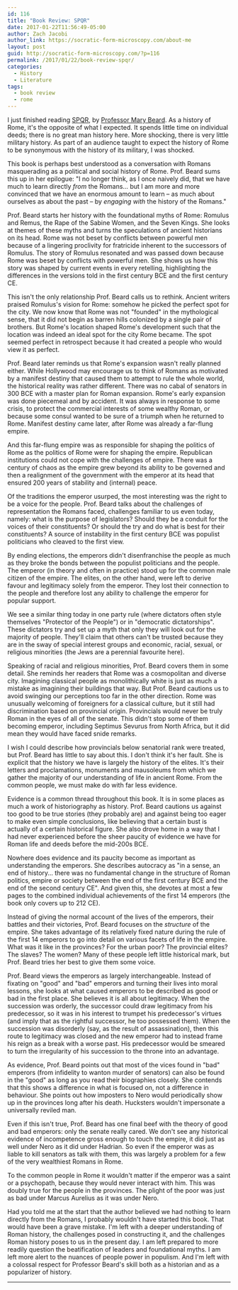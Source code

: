 ```yaml
---
id: 116
title: "Book Review: SPQR"
date: 2017-01-22T11:56:49-05:00
author: Zach Jacobi
author_link: https://socratic-form-microscopy.com/about-me
layout: post
guid: http://socratic-form-microscopy.com/?p=116
permalink: /2017/01/22/book-review-spqr/
categories:
  - History
  - Literature
tags:
  - book review
  - rome
---
```


I just finished reading <a href="http://books.wwnorton.com/books/978-1-63149-222-8/">SPQR</a>, by <a href="http://timesonline.typepad.com/dons_life/">Professor Mary Beard</a>. As a history of Rome, it's the opposite of what I expected. It spends little time on individual deeds; there is no great man history here. More shocking, there is very little military history. As part of an audience taught to expect the history of Rome to be synonymous with the history of its military, I was shocked.

This book is perhaps best understood as a conversation with Romans masquerading as a political and social history of Rome. Prof. Beard sums this up in her epilogue: "I no longer think, as I once naively did, that we have much to learn directly <em>from</em> the Romans… but I am more and more convinced that we have an enormous amount to learn – as much about ourselves as about the past – by <em>engaging with</em> the history of the Romans."

Prof. Beard starts her history with the foundational myths of Rome: Romulus and Remus, the Rape of the Sabine Women, and the Seven Kings. She looks at themes of these myths and turns the speculations of ancient historians on its head. Rome was not beset by conflicts between powerful men because of a lingering proclivity for fratricide inherent to the successors of Romulus. The story of Romulus resonated and was passed down because Rome was beset by conflicts with powerful men. She shows us how this story was shaped by current events in every retelling, highlighting the differences in the versions told in the first century BCE and the first century CE.

This isn't the only relationship Prof. Beard calls us to rethink. Ancient writers praised Romulus's vision for Rome: somehow he picked the perfect spot for the city. We now know that Rome was not "founded" in the mythological sense, that it did not begin as barren hills colonized by a single pair of brothers. But Rome's location shaped Rome's development such that the location was indeed an ideal spot for the city Rome became. The spot seemed perfect in retrospect because it had created a people who would view it as perfect.

Prof. Beard later reminds us that Rome's expansion wasn't really planned either. While Hollywood may encourage us to think of Romans as motivated by a manifest destiny that caused them to attempt to rule the whole world, the historical reality was rather different. There was no cabal of senators in 300 BCE with a master plan for Roman expansion. Rome's early expansion was done piecemeal and by accident. It was always in response to some crisis, to protect the commercial interests of some wealthy Roman, or because some consul wanted to be sure of a triumph when he returned to Rome. Manifest destiny came later, after Rome was already a far-flung empire.

And this far-flung empire was as responsible for shaping the politics of Rome as the politics of Rome were for shaping the empire. Republican institutions could not cope with the challenges of empire. There was a century of chaos as the empire grew beyond its ability to be governed and then a realignment of the government with the emperor at its head that ensured 200 years of stability and (internal) peace.

Of the traditions the emperor usurped, the most interesting was the right to be a voice for the people. Prof. Beard talks about the challenges of representation the Romans faced, challenges familiar to us even today, namely: what is the purpose of legislators? Should they be a conduit for the voices of their constituents? Or should the try and do what is best for their constituents? A source of instability in the first century BCE was populist politicians who cleaved to the first view.

By ending elections, the emperors didn't disenfranchise the people as much as they broke the bonds between the populist politicians and the people. The emperor (in theory and often in practice) stood up for the common male citizen of the empire. The elites, on the other hand, were left to derive favour and legitimacy solely from the emperor. They lost their connection to the people and therefore lost any ability to challenge the emperor for popular support.

We see a similar thing today in one party rule (where dictators often style themselves "Protector of the People") or in "democratic dictatorships". These dictators try and set up a myth that only they will look out for the majority of people. They'll claim that others can't be trusted because they are in the sway of special interest groups and economic, racial, sexual, or religious minorities (the Jews are a perennial favourite here).

Speaking of racial and religious minorities, Prof. Beard covers them in some detail. She reminds her readers that Rome was a cosmopolitan and diverse city. Imagining classical people as monolithically white is just as much a mistake as imagining their buildings that way. But Prof. Beard cautions us to avoid swinging our perceptions too far in the other direction. Rome was unusually welcoming of foreigners for a classical culture, but it still had discrimination based on provincial origin. Provincials would never be truly Roman in the eyes of all of the senate. This didn't stop some of them becoming emperor, including Septimus Sevurus from North Africa, but it did mean they would have faced snide remarks.

I wish I could describe how provincials below senatorial rank were treated, but Prof. Beard has little to say about this. I don't think it's her fault. She is explicit that the history we have is largely the history of the elites. It's their letters and proclamations, monuments and mausoleums from which we gather the majority of our understanding of life in ancient Rome. From the common people, we must make do with far less evidence.

Evidence is a common thread throughout this book. It is in some places as much a work of historiography as history. Prof. Beard cautions us against too good to be true stories (they probably are) and against being too eager to make even simple conclusions, like believing that a certain bust is actually of a certain historical figure. She also drove home in a way that I had never experienced before the sheer paucity of evidence we have for Roman life and deeds before the mid-200s BCE.

Nowhere does evidence and its paucity become as important as understanding the emperors. She describes autocracy as "in a sense, an end of history… there was no fundamental change in the structure of Roman politics, empire or society between the end of the first century BCE and the end of the second century CE". And given this, she devotes at most a few pages to the combined individual achievements of the first 14 emperors (the book only covers up to 212 CE).

Instead of giving the normal account of the lives of the emperors, their battles and their victories, Prof. Beard focuses on the <em>structure</em> of the empire. She takes advantage of its relatively fixed nature during the rule of the first 14 emperors to go into detail on various facets of life in the empire. What was it like in the provinces? For the urban poor? The provincial elites? The slaves? The women? Many of these people left little historical mark, but Prof. Beard tries her best to give them some voice.

Prof. Beard views the emperors as largely interchangeable. Instead of fixating on "good" and "bad" emperors and turning their lives into moral lessons, she looks at what caused emperors to be described as good or bad in the first place. She believes it is all about legitimacy. When the succession was orderly, the successor could draw legitimacy from his predecessor, so it was in his interest to trumpet his predecessor's virtues (and imply that as the rightful successor, he too possessed them). When the succession was disorderly (say, as the result of assassination), then this route to legitimacy was closed and the new emperor had to instead frame his reign as a break with a worse past. His predecessor would be smeared to turn the irregularity of his succession to the throne into an advantage.

As evidence, Prof. Beard points out that most of the vices found in "bad" emperors (from infidelity to wanton murder of senators) can also be found in the "good" as long as you read their biographies closely. She contends that this shows a difference in what is focused on, not a difference in behaviour. She points out how imposters to Nero would periodically show up in the provinces long after his death. Hucksters wouldn't impersonate a universally reviled man.

Even if this isn't true, Prof. Beard has one final beef with the theory of good and bad emperors: only the senate really cared. We don't see any historical evidence of incompetence gross enough to touch the empire, it did just as well under Nero as it did under Hadrian. So even if the emperor was as liable to kill senators as talk with them, this was largely a problem for a few of the very wealthiest Romans in Rome.

To the common people in Rome it wouldn't matter if the emperor was a saint or a psychopath, because they would never interact with him. This was doubly true for the people in the provinces. The plight of the poor was just as bad under Marcus Aurelius as it was under Nero.

Had you told me at the start that the author believed we had nothing to learn directly from the Romans, I probably wouldn't have started this book. That would have been a grave mistake. I'm left with a deeper understanding of Roman history, the challenges posed in constructing it, and the challenges Roman history poses to us in the present day. I am left prepared to more readily question the beatification of leaders and foundational myths. I am left more alert to the nuances of people power in populism. And I'm left with a colossal respect for Professor Beard's skill both as a historian and as a popularizer of history.

<hr class="post-end" />
